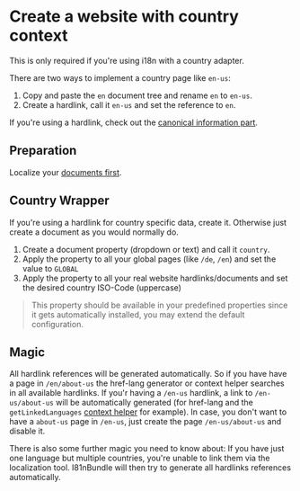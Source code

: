 # Create a website with country context
This is only required if you're using i18n with a country adapter.

There are two ways to implement a country page like `en-us`:
1. Copy and paste the `en` document tree and rename `en` to `en-us`.
2. Create a hardlink, call it `en-us` and set the reference to `en`.

If you're using a hardlink, check out the [canonical information part](80_CanonicalLinks.md).

## Preparation
Localize your [documents first](26_Languages.md).

## Country Wrapper
If you're using a hardlink for country specific data, create it.
Otherwise just create a document as you would normally do.

1. Create a document property (dropdown or text) and call it `country`.
2. Apply the property to all your global pages (like `/de`, `/en`) and set the value to `GLOBAL`
3. Apply the property to all your real website hardlinks/documents and set the desired country ISO-Code (uppercase)

> This property should be available in your predefined properties since it gets automatically installed, you may extend the default configuration.

## Magic
All hardlink references will be generated automatically.
So if you have have a page in `/en/about-us` the href-lang generator or context helper searches in all available hardlinks.
If you'r having a `/en-us` hardlink, a link to `/en-us/about-us` will be automatically generated (for href-lang and the `getLinkedLanguages` [context helper](60_CodeExamples.md) for example).
In case, you don't want to have a `about-us` page in `/en-us`, just create the page `/en-us/about-us` and disable it.

There is also some further magic you need to know about: If you have just one language but multiple countries, you're unable to link them via the localization tool.
I81nBundle will then try to generate all hardlinks references automatically.
